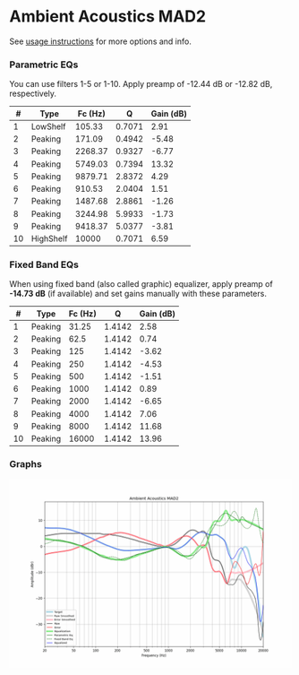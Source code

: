# Ambient Acoustics MAD2
See [usage instructions](https://github.com/jaakkopasanen/AutoEq#usage) for more options and info.

### Parametric EQs
You can use filters 1-5 or 1-10. Apply preamp of -12.44 dB or -12.82 dB, respectively.

|   # | Type      |   Fc (Hz) |      Q |   Gain (dB) |
|-----|-----------|-----------|--------|-------------|
|   1 | LowShelf  |    105.33 | 0.7071 |        2.91 |
|   2 | Peaking   |    171.09 | 0.4942 |       -5.48 |
|   3 | Peaking   |   2268.37 | 0.9327 |       -6.77 |
|   4 | Peaking   |   5749.03 | 0.7394 |       13.32 |
|   5 | Peaking   |   9879.71 | 2.8372 |        4.29 |
|   6 | Peaking   |    910.53 | 2.0404 |        1.51 |
|   7 | Peaking   |   1487.68 | 2.8861 |       -1.26 |
|   8 | Peaking   |   3244.98 | 5.9933 |       -1.73 |
|   9 | Peaking   |   9418.37 | 5.0377 |       -3.81 |
|  10 | HighShelf |  10000    | 0.7071 |        6.59 |

### Fixed Band EQs
When using fixed band (also called graphic) equalizer, apply preamp of **-14.73 dB** (if available) and set gains manually with these parameters.

|   # | Type    |   Fc (Hz) |      Q |   Gain (dB) |
|-----|---------|-----------|--------|-------------|
|   1 | Peaking |     31.25 | 1.4142 |        2.58 |
|   2 | Peaking |     62.5  | 1.4142 |        0.74 |
|   3 | Peaking |    125    | 1.4142 |       -3.62 |
|   4 | Peaking |    250    | 1.4142 |       -4.53 |
|   5 | Peaking |    500    | 1.4142 |       -1.51 |
|   6 | Peaking |   1000    | 1.4142 |        0.89 |
|   7 | Peaking |   2000    | 1.4142 |       -6.65 |
|   8 | Peaking |   4000    | 1.4142 |        7.06 |
|   9 | Peaking |   8000    | 1.4142 |       11.68 |
|  10 | Peaking |  16000    | 1.4142 |       13.96 |

### Graphs
![](./Ambient%20Acoustics%20MAD2.png)
